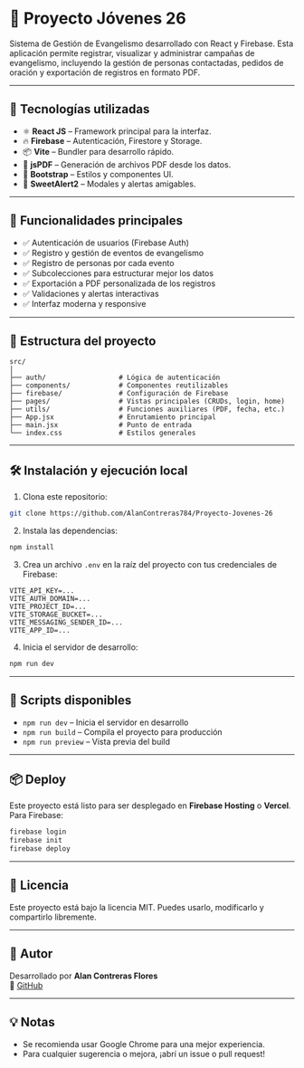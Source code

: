 # 🙌 Proyecto Jóvenes 26

Sistema de Gestión de Evangelismo desarrollado con React y Firebase. Esta aplicación permite registrar, visualizar y administrar campañas de evangelismo, incluyendo la gestión de personas contactadas, pedidos de oración y exportación de registros en formato PDF.

---

## 🚀 Tecnologías utilizadas

- ⚛️ **React JS** – Framework principal para la interfaz.
- 🔥 **Firebase** – Autenticación, Firestore y Storage.
- 📦 **Vite** – Bundler para desarrollo rápido.
- 📄 **jsPDF** – Generación de archivos PDF desde los datos.
- 💅 **Bootstrap** – Estilos y componentes UI.
- 🧪 **SweetAlert2** – Modales y alertas amigables.

---

## 🧩 Funcionalidades principales

- ✅ Autenticación de usuarios (Firebase Auth)
- ✅ Registro y gestión de eventos de evangelismo
- ✅ Registro de personas por cada evento
- ✅ Subcolecciones para estructurar mejor los datos
- ✅ Exportación a PDF personalizada de los registros
- ✅ Validaciones y alertas interactivas
- ✅ Interfaz moderna y responsive

---

## 📁 Estructura del proyecto

```
src/
│
├── auth/                  # Lógica de autenticación
├── components/            # Componentes reutilizables
├── firebase/              # Configuración de Firebase
├── pages/                 # Vistas principales (CRUDs, login, home)
├── utils/                 # Funciones auxiliares (PDF, fecha, etc.)
├── App.jsx                # Enrutamiento principal
├── main.jsx               # Punto de entrada
└── index.css              # Estilos generales
```

---

## 🛠️ Instalación y ejecución local

1. Clona este repositorio:

```bash
git clone https://github.com/AlanContreras784/Proyecto-Jovenes-26
```

2. Instala las dependencias:

```bash
npm install
```

3. Crea un archivo `.env` en la raíz del proyecto con tus credenciales de Firebase:

```env
VITE_API_KEY=...
VITE_AUTH_DOMAIN=...
VITE_PROJECT_ID=...
VITE_STORAGE_BUCKET=...
VITE_MESSAGING_SENDER_ID=...
VITE_APP_ID=...
```

4. Inicia el servidor de desarrollo:

```bash
npm run dev
```

---

## 🧪 Scripts disponibles

- `npm run dev` – Inicia el servidor en desarrollo
- `npm run build` – Compila el proyecto para producción
- `npm run preview` – Vista previa del build

---

## 📦 Deploy

Este proyecto está listo para ser desplegado en **Firebase Hosting** o **Vercel**. Para Firebase:

```bash
firebase login
firebase init
firebase deploy
```

---

## 📄 Licencia

Este proyecto está bajo la licencia MIT. Puedes usarlo, modificarlo y compartirlo libremente.

---

## 👤 Autor

Desarrollado por **Alan Contreras Flores**  
🔗 [GitHub](https://github.com/AlanContreras784)

---

## 💡 Notas

- Se recomienda usar Google Chrome para una mejor experiencia.
- Para cualquier sugerencia o mejora, ¡abrí un issue o pull request!